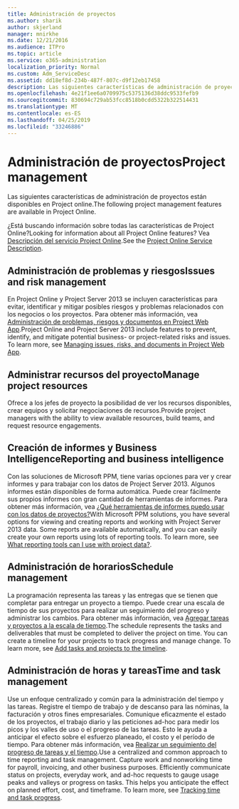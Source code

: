 ```yaml
---
title: Administración de proyectos
ms.author: sharik
author: skjerland
manager: mnirkhe
ms.date: 12/21/2016
ms.audience: ITPro
ms.topic: article
ms.service: o365-administration
localization_priority: Normal
ms.custom: Adm_ServiceDesc
ms.assetid: dd18ef8d-234b-487f-807c-d9f12eb17458
description: Las siguientes características de administración de proyectos están disponibles en Project online.
ms.openlocfilehash: 4e21f1ee6a0709975c5375136d38ddc9533fefb9
ms.sourcegitcommit: 830694c729ab53fcc8518b0cdd5322b322514431
ms.translationtype: MT
ms.contentlocale: es-ES
ms.lasthandoff: 04/25/2019
ms.locfileid: "33246886"
---
```

# <a name="project-management"></a><span data-ttu-id="feca4-103">Administración de proyectos</span><span class="sxs-lookup"><span data-stu-id="feca4-103">Project management</span></span>

<span data-ttu-id="feca4-104">Las siguientes características de administración de proyectos están disponibles en Project online.</span><span class="sxs-lookup"><span data-stu-id="feca4-104">The following project management features are available in Project Online.</span></span>
  
<span data-ttu-id="feca4-105">¿Está buscando información sobre todas las características de Project Online?</span><span class="sxs-lookup"><span data-stu-id="feca4-105">Looking for information about all Project Online features?</span></span> <span data-ttu-id="feca4-106">Vea [Descripción del servicio Project Online](project-online-service-description.md).</span><span class="sxs-lookup"><span data-stu-id="feca4-106">See the [Project Online Service Description](project-online-service-description.md).</span></span>
  
## <a name="issues-and-risk-management"></a><span data-ttu-id="feca4-107">Administración de problemas y riesgos</span><span class="sxs-lookup"><span data-stu-id="feca4-107">Issues and risk management</span></span>
<span data-ttu-id="feca4-108"><a name="bkmk_IssuesRiskManagement"> </a></span><span class="sxs-lookup"><span data-stu-id="feca4-108"></span></span>

<span data-ttu-id="feca4-p102">En Project Online y Project Server 2013 se incluyen características para evitar, identificar y mitigar posibles riesgos y problemas relacionados con los negocios o los proyectos. Para obtener más información, vea [Administración de problemas, riesgos y documentos en Project Web App](https://go.microsoft.com/fwlink/?LinkId=402634).</span><span class="sxs-lookup"><span data-stu-id="feca4-p102">Project Online and Project Server 2013 include features to prevent, identify, and mitigate potential business- or project-related risks and issues. To learn more, see [Managing issues, risks, and documents in Project Web App](https://go.microsoft.com/fwlink/?LinkId=402634).</span></span>
  
## <a name="manage-project-resources"></a><span data-ttu-id="feca4-111">Administrar recursos del proyecto</span><span class="sxs-lookup"><span data-stu-id="feca4-111">Manage project resources</span></span>
<span data-ttu-id="feca4-112"><a name="bkmk_ManageProjectResources"> </a></span><span class="sxs-lookup"><span data-stu-id="feca4-112"></span></span>

<span data-ttu-id="feca4-113">Ofrece a los jefes de proyecto la posibilidad de ver los recursos disponibles, crear equipos y solicitar negociaciones de recursos.</span><span class="sxs-lookup"><span data-stu-id="feca4-113">Provide project managers with the ability to view available resources, build teams, and request resource engagements.</span></span>
  
## <a name="reporting-and-business-intelligence"></a><span data-ttu-id="feca4-114">Creación de informes y Business Intelligence</span><span class="sxs-lookup"><span data-stu-id="feca4-114">Reporting and business intelligence</span></span>
<span data-ttu-id="feca4-115"><a name="bkmk_ReportingBusinessIntelligence"> </a></span><span class="sxs-lookup"><span data-stu-id="feca4-115"></span></span>

<span data-ttu-id="feca4-p103">Con las soluciones de Microsoft PPM, tiene varias opciones para ver y crear informes y para trabajar con los datos de Project Server 2013. Algunos informes están disponibles de forma automática. Puede crear fácilmente sus propios informes con gran cantidad de herramientas de informes. Para obtener más información, vea [¿Qué herramientas de informes puedo usar con los datos de proyectos?](https://go.microsoft.com/fwlink/?LinkId=402642)</span><span class="sxs-lookup"><span data-stu-id="feca4-p103">With Microsoft PPM solutions, you have several options for viewing and creating reports and working with Project Server 2013 data. Some reports are available automatically, and you can easily create your own reports using lots of reporting tools. To learn more, see [What reporting tools can I use with project data?](https://go.microsoft.com/fwlink/?LinkId=402642).</span></span>
  
## <a name="schedule-management"></a><span data-ttu-id="feca4-119">Administración de horarios</span><span class="sxs-lookup"><span data-stu-id="feca4-119">Schedule management</span></span>
<span data-ttu-id="feca4-120"><a name="bkmk_ScheduleManagement"> </a></span><span class="sxs-lookup"><span data-stu-id="feca4-120"></span></span>

<span data-ttu-id="feca4-p104">La programación representa las tareas y las entregas que se tienen que completar para entregar un proyecto a tiempo. Puede crear una escala de tiempo de sus proyectos para realizar un seguimiento del progreso y administrar los cambios. Para obtener más información, vea [Agregar tareas y proyectos a la escala de tiempo](https://go.microsoft.com/fwlink/?LinkID=402655).</span><span class="sxs-lookup"><span data-stu-id="feca4-p104">The schedule represents the tasks and deliverables that must be completed to deliver the project on time. You can create a timeline for your projects to track progress and manage change. To learn more, see [Add tasks and projects to the timeline](https://go.microsoft.com/fwlink/?LinkID=402655).</span></span>
  
## <a name="time-and-task-management"></a><span data-ttu-id="feca4-124">Administración de horas y tareas</span><span class="sxs-lookup"><span data-stu-id="feca4-124">Time and task management</span></span>
<span data-ttu-id="feca4-125"><a name="bkmk_TimeTaskManagement"> </a></span><span class="sxs-lookup"><span data-stu-id="feca4-125"></span></span>

<span data-ttu-id="feca4-p105">Use un enfoque centralizado y común para la administración del tiempo y las tareas. Registre el tiempo de trabajo y de descanso para las nóminas, la facturación y otros fines empresariales. Comunique eficazmente el estado de los proyectos, el trabajo diario y las peticiones ad-hoc para medir los picos y los valles de uso o el progreso de las tareas. Esto le ayuda a anticipar el efecto sobre el esfuerzo planeado, el costo y el período de tiempo. Para obtener más información, vea [Realizar un seguimiento del progreso de tareas y el tiempo](https://go.microsoft.com/fwlink/p/?LinkId=271321).</span><span class="sxs-lookup"><span data-stu-id="feca4-p105">Use a centralized and common approach to time reporting and task management. Capture work and nonworking time for payroll, invoicing, and other business purposes. Efficiently communicate status on projects, everyday work, and ad-hoc requests to gauge usage peaks and valleys or progress on tasks. This helps you anticipate the effect on planned effort, cost, and timeframe. To learn more, see [Tracking time and task progress](https://go.microsoft.com/fwlink/p/?LinkId=271321).</span></span>
  

